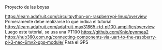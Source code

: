 Proyecto de las boyas

https://learn.adafruit.com/circuitpython-on-raspberrypi-linux/overview
Primeramente debe realizarse lo que indica el tutorial
https://learn.adafruit.com/adafruit-max31865-rtd-pt100-amplifier/overview
Luego este tutorial, se usa una PT100
https://github.com/Knio/pynmea2
https://hub360.com.ng/connecting-components-via-uart-to-the-raspberry-pi-3-neo-6mv2-gps-module/
Para el GPS